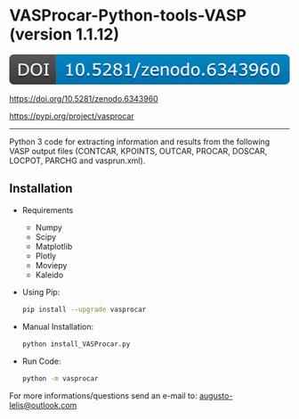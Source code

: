 # VASProcar-Python-tools-VASP (version 1.1.12)

![DOI](./vasprocar/src/etc/DOI.png)

https://doi.org/10.5281/zenodo.6343960

https://pypi.org/project/vasprocar

------------------------------------------------------------------------

Python 3 code for extracting information and results from the following VASP output files (CONTCAR, KPOINTS, OUTCAR, PROCAR, DOSCAR, LOCPOT, PARCHG and vasprun.xml).

## Installation

-  Requirements

    * Numpy
    * Scipy
    * Matplotlib
    * Plotly
    * Moviepy
    * Kaleido
    
- Using Pip:

  ```bash
  pip install --upgrade vasprocar
  ```

- Manual Installation:

  ```bash
  python install_VASProcar.py 
  ```

- Run Code:

  ```bash
  python -m vasprocar 
  ```

For more informations/questions send an e-mail to: augusto-lelis@outlook.com
